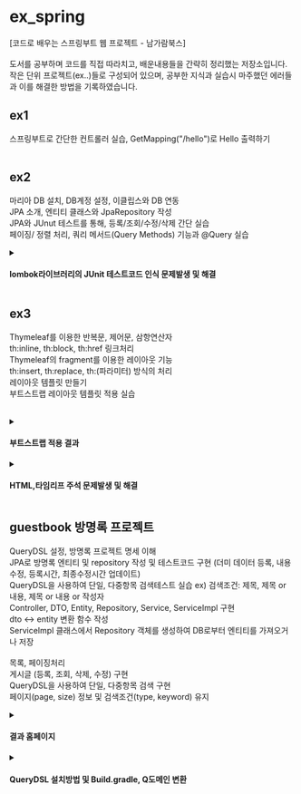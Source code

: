 <h1> ex_spring </h1>
[코드로 배우는 스프링부트 웹 프로젝트 - 남가람북스] </br></br>
도서를 공부하며 코드를 직접 따라치고, 배운내용들을 간략히 정리했는 저장소입니다. </br>
작은 단위 프로젝트(ex..)들로 구성되어 있으며, 공부한 지식과 실습시 마주했던 에러들과 이를 해결한 방법을 기록하였습니다.</br>

## ex1
  스프링부트로 간단한 컨트롤러 실습, GetMapping("/hello")로 Hello 출력하기 </br></br>

<!-- ############################################################################################################################################### -->
## ex2

  마리아 DB 설치, DB계정 설정, 이클립스와 DB 연동</br>
  JPA 소개, 엔티티 클래스와 JpaRepository 작성</br>
  JPA와 JUnut 테스트를 통해, 등록/조회/수정/삭제 간단 실습 </br>
  페이징/ 정렬 처리, 쿼리 메서드(Query Methods) 기능과 @Query 실습</br>


 <details>
<summary> 
  <h4> lombok라이브러리의 JUnit 테스트코드 인식 문제발생 및 해결 </h4>
 </summary>
<div markdown="1">

 lombok 라이브러리가 JUnit 테스트코드에서 인식이 안되어 에러가 떴다. 스프링부트 시작할 때, lombok을 체크했다고 lombok을 사용할 수 있는게 아니었다.
  
  <h4>해결</h4>
 STS4와 lombok.jar 파일을 직접 다운받고, 콘솔창에서 직접 실행한 뒤, STS4와 이클립스IDE 경로를 추가해주어 해결하였다.
</div>
</details>
  
  <!-- ############################################################################################################################################### -->
## ex3

  Thymeleaf를 이용한 반복문, 제어문, 삼항연산자 </br>
  th:inline, th:block, th:href 링크처리 </br>
  Thymeleaf의 fragment를 이용한 레이아웃 기능 </br>
  th:insert, th:replace, th:(파라미터) 방식의 처리 </br>
  레이아웃 템플릿 만들기 </br>
  부트스트랩 레이아웃 템플릿 적용 실습</br></br>
  
  
  <details>
<summary> 
  <h4>부트스트랩 적용 결과</h4>
 </summary>
<div markdown="1">
  
  ![bootstrap](https://user-images.githubusercontent.com/35258559/201243210-693f5c37-da18-466b-9d90-ca33cdabf33e.png)
  
</div>
</details>
<details>
<summary> 
  <h4> HTML,타임리프 주석 문제발생 및 해결 </h4>
 </summary>
<div markdown="1">

  HTML과 타임리프의 파서가 들어있는 코드를 HTML의 주석처리 기법인 < !-- -- > 형식으로 코드를 묶었다.</br> 
  그랬더니, 타임리프의 파서 부분 [[${ data }]] 부분에서 오류가 발생했다.
  분명히 HTML 주석내에 있는 코드였다. 국비학원 수업때, 강사님께서 타임리프 주석은 다르다는걸 말씀했던게 불현듯 생각이 나서, 내용을 찾았다.

  <h4>해결</h4>
  타임리프 주석 형식은 < !--/*   */-- > 형태이다. 주석을 다시 고쳐쓰고, 경로를 호출해보니, 이번에는 정상적으로 데이터가 브라우저 화면에 출력이 되었다.
</div>
</details>
  
  <!-- ############################################################################################################################################### -->
  ## guestbook 방명록 프로젝트 
  
  QueryDSL 설정, 방명록 프로젝트 명세 이해 </br>
  JPA로 방명록 엔티티 및 repository 작성 및 테스트코드 구현 (더미 데이터 등록, 내용 수정, 등록시간, 최종수정시간 업데이트) </br>
  QueryDSL을 사용하여 단일, 다중항목 검색테스트 실습 ex) 검색조건: 제목, 제목 or 내용, 제목 or 내용 or 작성자 </br>
  Controller, DTO, Entity, Repository, Service, ServiceImpl 구현 </br>
  dto <-> entity 변환 함수 작성 </br>
  ServiceImpl 클래스에서 Repository 객체를 생성하여 DB로부터 엔티티를 가져오거나 저장 </br>
  </br>
  목록, 페이징처리 </br>
  게시글 (등록, 조회, 삭제, 수정) 구현 </br>
  QueryDSL을 사용하여 단일, 다중항목 검색 구현  </br>
  페이지(page, size) 정보 및 검색조건(type, keyword) 유지 </br>
 
 
<details>
  <summary> 
    <h4> 결과 홈페이지 </h4>
   </summary>
<div markdown="1">

  ![image](https://user-images.githubusercontent.com/35258559/202376352-a2c9a93a-5ca0-4694-aba8-fdb5eee58c93.png)
 
</div>
</details>


  <details>
<summary> 
  <h4> QueryDSL 설치방법 및 Build.gradle, Q도메인 변환 </h4>
 </summary>
<div markdown="1">

 QueryDSL을 설치하기 위해서는 Build.gradle 파일에 특별한 코드를 추가해야 한다. (업로드 파일 참고) 이때, 이클립스와 IntelliJ의 코드는 다르다는걸 명심해야 한다. 이걸 모르고 구글의 IntelliJ 코드를 검색해서 계속 에러가 났다. 
 코드를 추가한 후, 프로젝트 우클릭, Gradle => refresh gradle project를 클릭해준다.

(1) 이클립스 상단 메뉴에서 window 클릭

(2) Show View -> other -> gradle 검색 -> Gradle Task 클릭

(3) Gradle Task에서 해당 프로젝트를 더블클릭 

(4) build 폴더로 가서 build를 선택 후 마우스 오른쪽 클릭

(5) Run Gradle Tasks를 클릭하면 src 밑에 generated 폴더가 생성된다.

프로젝트에 새로 생긴 generated의 경로를 추가해줘야 사용 가능

 (1) 프로젝트 우클릭 -> Properties ->Java build Path

 (2) Source 탭에서 Add Folder... 클릭

 (3) src 밑에 새로 생긴 generated폴더 체크 후 확인

 (4) apply 클릭 후 확인

 (5) 이제 src/main/java에서 src/main/generated를 접근해서 사용할 수 있다.

 (6) 만약 이클립스내에서 package 경로가 안맞을 경우, 해당 경로로 Q~.java 파일을 옮겨준다.

</div>
</details>
  
  
